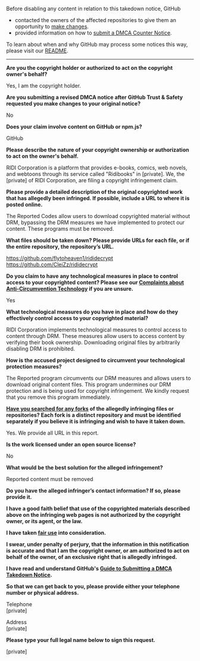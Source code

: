 Before disabling any content in relation to this takedown notice, GitHub
- contacted the owners of the affected repositories to give them an opportunity to [make changes](https://docs.github.com/en/github/site-policy/dmca-takedown-policy#a-how-does-this-actually-work).
- provided information on how to [submit a DMCA Counter Notice](https://docs.github.com/en/articles/guide-to-submitting-a-dmca-counter-notice).

To learn about when and why GitHub may process some notices this way, please visit our [README](https://github.com/github/dmca/blob/master/README.md#anatomy-of-a-takedown-notice).

---

**Are you the copyright holder or authorized to act on the copyright owner's behalf?**

Yes, I am the copyright holder.

**Are you submitting a revised DMCA notice after GitHub Trust & Safety requested you make changes to your original notice?**

No

**Does your claim involve content on GitHub or npm.js?**

GitHub

**Please describe the nature of your copyright ownership or authorization to act on the owner's behalf.**

RIDI Corporation is a platform that provides e-books, comics, web novels, and webtoons through its service called "Ridibooks" in [private]. We, the [private] of RIDI Corporation, are filing a copyright infringement claim.

**Please provide a detailed description of the original copyrighted work that has allegedly been infringed. If possible, include a URL to where it is posted online.**

The Reported Codes allow users to download copyrighted material without DRM, bypassing the DRM measures we have implemented to protect our content. These programs must be removed.

**What files should be taken down? Please provide URLs for each file, or if the entire repository, the repository’s URL.**

https://github.com/flytoheaven1/rididecrypt  
https://github.com/CleiZz/rididecrypt

**Do you claim to have any technological measures in place to control access to your copyrighted content? Please see our <a href="https://docs.github.com/articles/guide-to-submitting-a-dmca-takedown-notice#complaints-about-anti-circumvention-technology">Complaints about Anti-Circumvention Technology</a> if you are unsure.**

Yes

**What technological measures do you have in place and how do they effectively control access to your copyrighted material?**

RIDI Corporation implements technological measures to control access to content through DRM. These measures allow users to access content by verifying their book ownership. Downloading original files by arbitrarily disabling DRM is prohibited.

**How is the accused project designed to circumvent your technological protection measures?**

The Reported program circumvents our DRM measures and allows users to download original content files. This program undermines our DRM protection and is being used for copyright infringement. We kindly request that you remove this program immediately.

**<a href="https://docs.github.com/articles/dmca-takedown-policy#b-what-about-forks-or-whats-a-fork">Have you searched for any forks</a> of the allegedly infringing files or repositories? Each fork is a distinct repository and must be identified separately if you believe it is infringing and wish to have it taken down.**

Yes. We provide all URL in this report.

**Is the work licensed under an open source license?**

No

**What would be the best solution for the alleged infringement?**

Reported content must be removed

**Do you have the alleged infringer’s contact information? If so, please provide it.**

**I have a good faith belief that use of the copyrighted materials described above on the infringing web pages is not authorized by the copyright owner, or its agent, or the law.**

**I have taken <a href="https://www.lumendatabase.org/topics/22">fair use</a> into consideration.**

**I swear, under penalty of perjury, that the information in this notification is accurate and that I am the copyright owner, or am authorized to act on behalf of the owner, of an exclusive right that is allegedly infringed.**

**I have read and understand GitHub's <a href="https://docs.github.com/articles/guide-to-submitting-a-dmca-takedown-notice/">Guide to Submitting a DMCA Takedown Notice</a>.**

**So that we can get back to you, please provide either your telephone number or physical address.**

Telephone  
[private]

Address  
[private]

**Please type your full legal name below to sign this request.**

[private]
